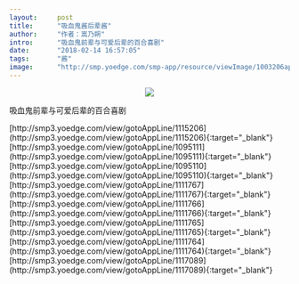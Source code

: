 ```yaml
---
layout:     post
title:      "吸血鬼酱后辈酱"
author:     "作者：嵩乃朔"
intro:      "吸血鬼前辈与可爱后辈的百合喜剧"
date:       "2018-02-14 16:57:05"
tags:       "酱"
image:      "http://smp.yoedge.com/smp-app/resource/viewImage/1003206appline.png"
---
```

<div style="text-align: center">
<p><img src="http://smp.yoedge.com/smp-app/resource/viewImage/1003206appline.png"/></p>
</div>
<p class="post-meta">
<span>吸血鬼前辈与可爱后辈的百合喜剧</span>
</p>
[http://smp3.yoedge.com/view/gotoAppLine/1115206](http://smp3.yoedge.com/view/gotoAppLine/1115206){:target="_blank"}
[http://smp3.yoedge.com/view/gotoAppLine/1095111](http://smp3.yoedge.com/view/gotoAppLine/1095111){:target="_blank"}
[http://smp3.yoedge.com/view/gotoAppLine/1095110](http://smp3.yoedge.com/view/gotoAppLine/1095110){:target="_blank"}
[http://smp3.yoedge.com/view/gotoAppLine/1111767](http://smp3.yoedge.com/view/gotoAppLine/1111767){:target="_blank"}
[http://smp3.yoedge.com/view/gotoAppLine/1111766](http://smp3.yoedge.com/view/gotoAppLine/1111766){:target="_blank"}
[http://smp3.yoedge.com/view/gotoAppLine/1111765](http://smp3.yoedge.com/view/gotoAppLine/1111765){:target="_blank"}
[http://smp3.yoedge.com/view/gotoAppLine/1111764](http://smp3.yoedge.com/view/gotoAppLine/1111764){:target="_blank"}
[http://smp3.yoedge.com/view/gotoAppLine/1117089](http://smp3.yoedge.com/view/gotoAppLine/1117089){:target="_blank"}


